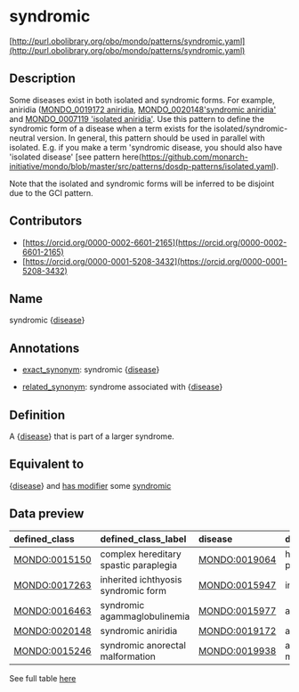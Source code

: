 # syndromic 

[http://purl.obolibrary.org/obo/mondo/patterns/syndromic.yaml](http://purl.obolibrary.org/obo/mondo/patterns/syndromic.yaml)
## Description 

Some diseases exist in both isolated and syndromic forms. For example, aniridia ([MONDO_0019172 aniridia](http://purl.obolibrary.org/obo/MONDO_0019172), [MONDO_0020148'syndromic aniridia'](http://purl.obolibrary.org/obo/MONDO_0020148) and [MONDO_0007119 'isolated aniridia'](http://purl.obolibrary.org/obo/MONDO_0007119). Use this pattern to define the syndromic form of a disease when a term exists for the isolated/syndromic-neutral version. In general, this pattern should be used in parallel with isolated. E.g. if you make a term 'syndromic disease, you should also have 'isolated disease' [see pattern here(https://github.com/monarch-initiative/mondo/blob/master/src/patterns/dosdp-patterns/isolated.yaml). 

Note that the isolated and syndromic forms will be inferred to be disjoint due to the GCI pattern.
## Contributors 
* [https://orcid.org/0000-0002-6601-2165](https://orcid.org/0000-0002-6601-2165) 
* [https://orcid.org/0000-0001-5208-3432](https://orcid.org/0000-0001-5208-3432) 
## Name 

syndromic {[disease](http://purl.obolibrary.org/obo/MONDO_0000001)}

## Annotations 

* [exact_synonym](http://www.geneontology.org/formats/oboInOwl#hasExactSynonym): syndromic {[disease](http://purl.obolibrary.org/obo/MONDO_0000001)}

* [related_synonym](http://www.geneontology.org/formats/oboInOwl#hasRelatedSynonym): syndrome associated with {[disease](http://purl.obolibrary.org/obo/MONDO_0000001)}

## Definition 

A {[disease](http://purl.obolibrary.org/obo/MONDO_0000001)} that is part of a larger syndrome.

## Equivalent to 

{[disease](http://purl.obolibrary.org/obo/MONDO_0000001)} and [has modifier](http://purl.obolibrary.org/obo/RO_0002573) some [syndromic](http://purl.obolibrary.org/obo/MONDO_0021127)

## Data preview 
| defined_class                                | defined_class_label                   | disease                                      | disease_label                 |
|:---------------------------------------------|:--------------------------------------|:---------------------------------------------|:------------------------------|
| [MONDO:0015150](http://purl.obolibrary.org/obo/MONDO_0015150) | complex hereditary spastic paraplegia | [MONDO:0019064](http://purl.obolibrary.org/obo/MONDO_0019064) | hereditary spastic paraplegia |
| [MONDO:0017263](http://purl.obolibrary.org/obo/MONDO_0017263) | inherited ichthyosis syndromic form   | [MONDO:0015947](http://purl.obolibrary.org/obo/MONDO_0015947) | inherited ichthyosis          |
| [MONDO:0016463](http://purl.obolibrary.org/obo/MONDO_0016463) | syndromic agammaglobulinemia          | [MONDO:0015977](http://purl.obolibrary.org/obo/MONDO_0015977) | agammaglobulinemia            |
| [MONDO:0020148](http://purl.obolibrary.org/obo/MONDO_0020148) | syndromic aniridia                    | [MONDO:0019172](http://purl.obolibrary.org/obo/MONDO_0019172) | aniridia                      |
| [MONDO:0015246](http://purl.obolibrary.org/obo/MONDO_0015246) | syndromic anorectal malformation      | [MONDO:0019938](http://purl.obolibrary.org/obo/MONDO_0019938) | anorectal malformation        |

See full table [here](https://github.com/monarch-initiative/mondo/blob/master/src/patterns/data/matches/syndromic.tsv) 
